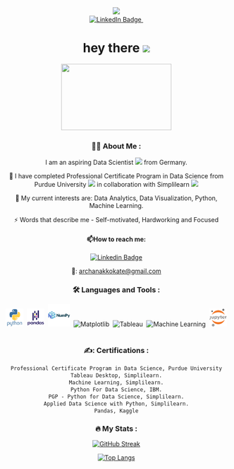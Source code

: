 <div id="header" align="center">
  <img src="https://media.giphy.com/media/uLGINkpekEo98BP5gN/giphy.gif" width="150"/>
  <div id="badges">
  <a href="https://www.linkedin.com/in/archana-k-kokate">
    <img src="https://img.shields.io/badge/LinkedIn-blue?style=for-the-badge&logo=linkedin&logoColor=white" alt="LinkedIn Badge"/>
  </a>
    <img src="https://komarev.com/ghpvc/?username=Archanakokate&style=flat-square&color=blue" alt=""/>
    <h1>
  hey there
  <img src="https://media.giphy.com/media/hvRJCLFzcasrR4ia7z/giphy.gif" width="30px"/>
</h1>
    <div align="center">
  <img src="https://media.giphy.com/media/3oKIPEqDGUULpEU0aQ/giphy.gif" width="250" height="150"/>
</div>
   

### :woman_technologist: About Me :
   I am an aspiring Data Scientist <img src="https://media.giphy.com/media/WUlplcMpOCEmTGBtBW/giphy.gif" width="30"> from Germany.
    
 :seedling: I have completed Professional Certificate Program in Data Science from Purdue University  <img src="https://tse2.mm.bing.net/th?id=OIP.P5zISkIHCa3fHCocYe4XhwHaD4&pid=Api&P=0" width="30"> in collaboration with Simplilearn <img src="https://tse1.mm.bing.net/th?id=OIP.2Nt7P2Fhv_kmV9o5Qp-NXwHaHa&pid=Api&P=0" width="30">
    
:telescope: My current interests are: Data Analytics, Data Visualization, Python, Machine Learning.

:zap: Words that describe me - Self-motivated, Hardworking and Focused

    
 #### :mailbox:How to reach me: 
    
  [![Linkedin Badge](https://img.shields.io/badge/-Archana-blue?style=flat&logo=Linkedin&logoColor=white)](https://www.linkedin.com/in/archana-k-kokate)
      
  📧: archanakkokate@gmail.com
   
    
### :hammer_and_wrench: Languages and Tools :

  <img src="https://raw.githubusercontent.com/devicons/devicon/1119b9f84c0290e0f0b38982099a2bd027a48bf1/icons/python/python-original-wordmark.svg" title="Python" alt="Python" width="40" height="40"/>&nbsp;
  <img src="https://raw.githubusercontent.com/devicons/devicon/1119b9f84c0290e0f0b38982099a2bd027a48bf1/icons/pandas/pandas-original-wordmark.svg" title="Pandas" alt="Pandas" width="40" height="40"/>&nbsp;
  <img src="https://raw.githubusercontent.com/devicons/devicon/1119b9f84c0290e0f0b38982099a2bd027a48bf1/icons/numpy/numpy-original-wordmark.svg" title="Numpy" alt="Numpy" width="50" height="50"/>&nbsp;
  <img src="https://tse1.mm.bing.net/th?id=OIP.NT9HaSvsugqVnRD-kkG3YgAAAA&pid=Api&P=0" title="Matplotlib" alt="Matplotlib " width="40" height="40"/>&nbsp;
  <img src="https://tse4.mm.bing.net/th?id=OIP.yM7x388e75H5LOzKjYkkGwHaHa&pid=Api&P=0" title="Tableau" alt="Tableau" width="50" height="50"/>&nbsp;
  <img src="https://tse4.mm.bing.net/th?id=OIP.D9-oNGwUhrQ2RgdY6vZGbAHaIR&pid=Api&P=0"  title="Machine Learning" alt="Machine Learning" width="45" height="45"/>&nbsp;
  <img src="https://raw.githubusercontent.com/devicons/devicon/1119b9f84c0290e0f0b38982099a2bd027a48bf1/icons/jupyter/jupyter-original-wordmark.svg" title="Jupyter" alt="Jupyter" width="40" height="40"/>&nbsp;
 
    
 ### ✍️: Certifications :
    Professional Certificate Program in Data Science, Purdue University
    Tableau Desktop, Simplilearn.
    Machine Learning, Simplilearn.
    Python For Data Science, IBM.
    PGP - Python for Data Science, Simplilearn.
    Applied Data Science with Python, Simplilearn.
    Pandas, Kaggle
    

### :fire: My Stats :
[![GitHub Streak](http://github-readme-streak-stats.herokuapp.com?user=Archanakokate&theme=dark&background=000000)](https://git.io/streak-stats)

[![Top Langs](https://github-readme-stats.vercel.app/api/top-langs/?username=Archanakokate&layout=compact&theme=vision-friendly-dark)](https://github.com/anuraghazra/github-readme-stats)
</div>
